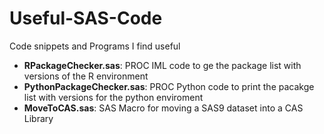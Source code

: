 # Useful-SAS-Code
Code snippets and Programs I find useful

- **RPackageChecker.sas**: PROC IML code to ge the package list with versions of the R environment
- **PythonPackageChecker.sas**: PROC Python code to print the pacakge list with versions for the python enviroment
- **MoveToCAS.sas**:  SAS Macro for moving a SAS9 dataset into a CAS Library
